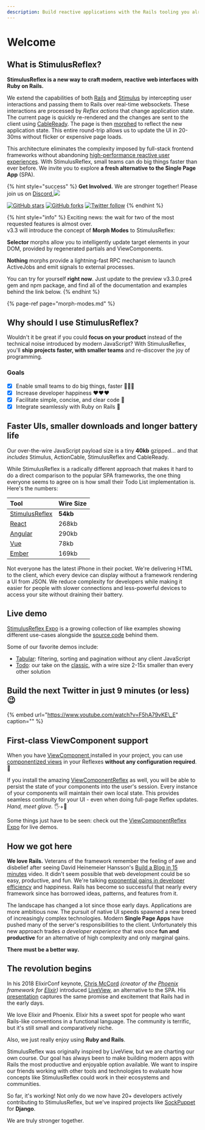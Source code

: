 ```yaml
---
description: Build reactive applications with the Rails tooling you already know and love
---
```


# Welcome

## What is StimulusReflex?

**StimulusReflex is a new way to craft modern, reactive web interfaces with Ruby on Rails.**

We extend the capabilities of both [Rails](https://rubyonrails.org) and [Stimulus](https://stimulusjs.org) by intercepting user interactions and passing them to Rails over real-time websockets. These interactions are processed by _Reflex actions_ that change application state. The current page is quickly re-rendered and the changes are sent to the client using [CableReady](https://cableready.stimulusreflex.com). The page is then [morphed](https://github.com/patrick-steele-idem/morphdom) to reflect the new application state. This entire round-trip allows us to update the UI in 20-30ms without flicker or expensive page loads.

This architecture eliminates the complexity imposed by full-stack frontend frameworks without abandoning [high-performance reactive user experiences](https://www.youtube.com/watch?v=SWEts0rlezA&t=214s). With StimulusReflex, small teams can do big things faster than ever before. We invite you to explore **a fresh alternative to the Single Page App** \(SPA\).

{% hint style="success" %}
**Get Involved.** We are stronger together! Please join us on [Discord.![](https://img.shields.io/discord/629472241427415060)](https://discord.gg/XveN625)

[![GitHub stars](https://img.shields.io/github/stars/hopsoft/stimulus_reflex?style=social)](https://github.com/hopsoft/stimulus_reflex) [![GitHub forks](https://img.shields.io/github/forks/hopsoft/stimulus_reflex?style=social)](https://github.com/hopsoft/stimulus_reflex) [![Twitter follow](https://img.shields.io/twitter/follow/hopsoft?style=social)](https://twitter.com/hopsoft)
{% endhint %}

{% hint style="info" %}
Exciting news: the wait for two of the most requested features is almost over.  
v3.3 will introduce the concept of **Morph Modes** to StimulusReflex:

**Selector** morphs allow you to intelligently update target elements in your DOM, provided by regenerated partials and ViewComponents.

**Nothing** morphs provide a lightning-fast RPC mechanism to launch ActiveJobs and emit signals to external processes.

You can try for yourself **right now**. Just update to the preview v3.3.0.pre4 gem and npm package, and find all of the documentation and examples behind the link below.
{% endhint %}

{% page-ref page="morph-modes.md" %}

## Why should I use StimulusReflex?

Wouldn't it be great if you could **focus on your product** instead of the technical noise introduced by modern JavaScript? With StimulusReflex, you'll **ship projects faster, with smaller teams** and re-discover the joy of programming.

### Goals

* [x] Enable small teams to do big things, faster 🏃🏽‍♀️
* [x] Increase developer happiness ❤️❤️❤️
* [x] Facilitate simple, concise, and clear code 🤸
* [x] Integrate seamlessly with Ruby on Rails 🚝

## Faster UIs, smaller downloads and longer battery life

Our over-the-wire JavaScript payload size is a tiny **40kb** gzipped... and that _includes_ Stimulus, ActionCable, StimulusReflex and CableReady.

While StimulusReflex is a radically different approach that makes it hard to do a direct comparison to the popular SPA frameworks, the one thing everyone seems to agree on is how small their Todo List implementation is. Here's the numbers:

| Tool | Wire Size |
| :--- | :--- |
| [StimulusReflex](http://expo.stimulusreflex.com/demos/todo/) | **54kb** |
| [React](http://todomvc.com/examples/react/) | 268kb |
| [Angular](http://todomvc.com/examples/angularjs/) | 290kb |
| [Vue](http://todomvc.com/examples/vue/) | 78kb |
| [Ember](http://todomvc.com/examples/emberjs/) | 169kb |

Not everyone has the latest iPhone in their pocket. We're delivering HTML to the client, which every device can display without a framework rendering a UI from JSON. We reduce complexity for developers while making it easier for people with slower connections and less-powerful devices to access your site without draining their battery.

## Live demo

[StimulusReflex Expo](http://expo.stimulusreflex.com/) is a growing collection of like examples showing different use-cases alongside the [source code](https://github.com/hopsoft/stimulus_reflex_expo) behind them.

Some of our favorite demos include:

* [Tabular](https://expo.stimulusreflex.com/demos/tabular): filtering, sorting and pagination without any client JavaScript
* [Todo](https://expo.stimulusreflex.com/demos/todo): our take on the [classic](http://todomvc.com/), with a wire size 2-15x smaller than every other solution

## Build the next Twitter in just 9 minutes \(or less\) 😉

{% embed url="https://www.youtube.com/watch?v=F5hA79vKE\_E" caption="" %}

## First-class ViewComponent support

When you have [ViewComponent ](https://github.com/github/view_component)installed in your project, you can use [componentized views](https://www.youtube.com/watch?v=YVYRus_2KZM) in your Reflexes **without any configuration required**. 💯

If you install the amazing [ViewComponentReflex](https://github.com/joshleblanc/view_component_reflex) as well, you will be able to persist the state of your components into the user's session. Every instance of your components will maintain their own local state. This provides seamless continuity for your UI - even when doing full-page Reflex updates. _Hand, meet glove._ 🖐️+🧤

Some things just have to be seen: check out the [ViewComponentReflex Expo](http://view-component-reflex-expo.grep.sh/) for live demos.

## How we got here

**We love Rails.** Veterans of the framework remember the feeling of awe and disbelief after seeing David Heinemeier Hansson's [Build a Blog in 15 minutes](https://www.youtube.com/watch?v=Gzj723LkRJY) video. It didn't seem possible that web development could be so easy, productive, and fun. We're talking [exponential gains in developer efficiency](https://www.youtube.com/watch?v=SWEts0rlezA&t=3m23s) and happiness. Rails has become so successful that nearly every framework since has borrowed ideas, patterns, and features from it.

The landscape has changed a lot since those early days. Applications are more ambitious now. The pursuit of native UI speeds spawned a new breed of increasingly complex technologies. Modern **Single Page Apps** have pushed many of the server's responsibilities to the client. Unfortunately this new approach trades _a developer experience_ that was once **fun and productive** for an alternative of high complexity and only marginal gains.

**There must be a better way.**

## The revolution begins

In his 2018 ElixirConf keynote, [Chris McCord](https://twitter.com/chris_mccord) _\(creator of the_ [_Phoenix_](http://www.phoenixframework.org/) _framework for_ [_Elixir_](https://elixir-lang.org/)_\)_ introduced [LiveView](https://github.com/phoenixframework/phoenix_live_view), an alternative to the SPA. His [presentation](https://www.youtube.com/watch?v=8xJzHq8ru0M) captures the same promise and excitement that Rails had in the early days.

We love Elixir and Phoenix. Elixir hits a sweet spot for people who want Rails-like conventions in a functional language. The community is terrific, but it's still small and comparatively niche.

Also, we just really enjoy using **Ruby and Rails**.

StimulusReflex was originally inspired by LiveView, but we are charting our own course. Our goal has always been to make building modern apps with Rails the most productive and enjoyable option available. We want to inspire our friends working with other tools and technologies to evaluate how concepts like StimulusReflex could work in their ecosystems and communities.

So far, it's working! Not only do we now have 20+ developers actively contributing to StimulusReflex, but we've inspired projects like [SockPuppet](https://github.com/jonathan-s/django-sockpuppet) for **Django**.

We are truly stronger together.

